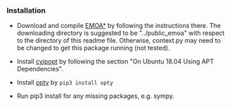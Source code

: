 

### Installation

* Download and compile [EMOA*](https://github.com/wonderren/public_emoa) by following the instructions there. The downloading directory is suggested to be "../public_emoa" with respect to the directory of this readme file. Otherwise, context.py may need to be changed to get this package running (not tested).

* Install [cyipopt](https://cyipopt.readthedocs.io/en/stable/install.html#) by following the section "On Ubuntu 18.04 Using APT Dependencies".

* Install [opty](https://opty.readthedocs.io/en/latest/) by `pip3 install opty`

* Run pip3 install for any missing packages, e.g. sympy.
